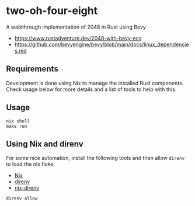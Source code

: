 # two-oh-four-eight

A walkthrough implementation of 2048 in Rust using Bevy

 - https://www.rustadventure.dev/2048-with-bevy-ecs 
 - https://github.com/bevyengine/bevy/blob/main/docs/linux_dependencies.md
 
## Requirements

Development is done using Nix to manage the installed Rust components. Check usage below for more details and a list of tools to help with this.

## Usage
 
```shellsession
nix shell
make run
```

## Using Nix and direnv

For some nice automation, install the following tools and then allow `direnv` to load the nix flake.

- [Nix](https://nixos.org/download)
- [direnv](https://direnv.net/)
- [nix-direnv](https://github.com/nix-community/nix-direnv)
 
```shellsession
direnv allow
```
